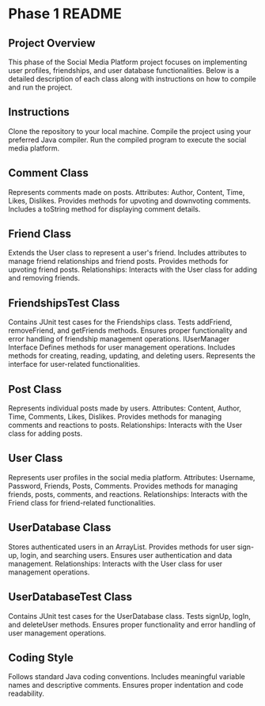 # Phase 1 README

## Project Overview
This phase of the Social Media Platform project focuses on implementing user profiles, friendships, and user database functionalities. Below is a detailed description of each class along with instructions on how to compile and run the project.

## Instructions
Clone the repository to your local machine.
Compile the project using your preferred Java compiler.
Run the compiled program to execute the social media platform.

## Comment Class
Represents comments made on posts.
Attributes: Author, Content, Time, Likes, Dislikes.
Provides methods for upvoting and downvoting comments.
Includes a toString method for displaying comment details.

## Friend Class
Extends the User class to represent a user's friend.
Includes attributes to manage friend relationships and friend posts.
Provides methods for upvoting friend posts.
Relationships: Interacts with the User class for adding and removing friends.

## FriendshipsTest Class
Contains JUnit test cases for the Friendships class.
Tests addFriend, removeFriend, and getFriends methods.
Ensures proper functionality and error handling of friendship management operations.
IUserManager Interface
Defines methods for user management operations.
Includes methods for creating, reading, updating, and deleting users.
Represents the interface for user-related functionalities.

## Post Class
Represents individual posts made by users.
Attributes: Content, Author, Time, Comments, Likes, Dislikes.
Provides methods for managing comments and reactions to posts.
Relationships: Interacts with the User class for adding posts.

## User Class
Represents user profiles in the social media platform.
Attributes: Username, Password, Friends, Posts, Comments.
Provides methods for managing friends, posts, comments, and reactions.
Relationships: Interacts with the Friend class for friend-related functionalities.

## UserDatabase Class
Stores authenticated users in an ArrayList.
Provides methods for user sign-up, login, and searching users.
Ensures user authentication and data management.
Relationships: Interacts with the User class for user management operations.

## UserDatabaseTest Class
Contains JUnit test cases for the UserDatabase class.
Tests signUp, logIn, and deleteUser methods.
Ensures proper functionality and error handling of user management operations.

## Coding Style
Follows standard Java coding conventions.
Includes meaningful variable names and descriptive comments.
Ensures proper indentation and code readability.





